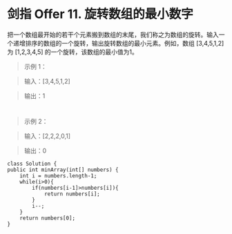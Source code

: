# 剑指 Offer 11. 旋转数组的最小数字

把一个数组最开始的若干个元素搬到数组的末尾，我们称之为数组的旋转。输入一个递增排序的数组的一个旋转，输出旋转数组的最小元素。例如，数组 [3,4,5,1,2] 为 [1,2,3,4,5] 的一个旋转，该数组的最小值为1。  

>示例 1：


>输入：[3,4,5,1,2]

>输出：1
#
>示例 2：

>输入：[2,2,2,0,1]

>输出：0

    class Solution {
    public int minArray(int[] numbers) {
        int i = numbers.length-1;
        while(i>0){
            if(numbers[i-1]>numbers[i]){
                return numbers[i];
            }
            i--;
        }
        return numbers[0];
    }

